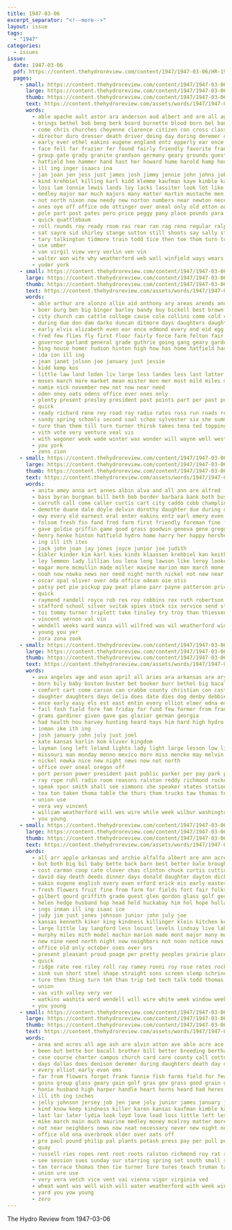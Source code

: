 ```yaml
---
title: 1947-03-06
excerpt_separator: "<!--more-->"
layout: issue
tags:
  - "1947"
categories:
  - issues
issue:
  date: 1947-03-06
  pdf: https://content.thehydroreview.com/content/1947/1947-03-06/HR-1947-03-06.pdf
  pages:
    - small: https://content.thehydroreview.com/content/1947/1947-03-06/small/HR-1947-03-06-01.jpg
      large: https://content.thehydroreview.com/content/1947/1947-03-06/large/HR-1947-03-06-01.jpg
      thumb: https://content.thehydroreview.com/content/1947/1947-03-06/thumbnails/HR-1947-03-06-01.jpg
      text: https://content.thehydroreview.com/assets/words/1947/1947-03-06/HR-1947-03-06-01.txt
      words:
        - able apache ault astor ara anderson aud albert and are all ago andrew aid amarillo age allen ani aho archer alva april ave american andrews ain angeles
        - brings bethel bob beng berk board burnette blood born bel band ben byram buy bert billy best betty boys boy brother ball baker byron begin banker been bradley browne blackwell back blind bee bruce both bontrager byrum bryant better berge bledsoe beer big bowie bright but bill bolls branch bring berkshire bands bigger bridgeport began
        - come chris churches cheyenne clarence citizen con cross class cordell charles colorado cal cham canne cobb christ county care corner christian chester company clyde cali champion chet cox crissman coe cost clayton carnegie close calvin cor church comer crane china cuny charlie chy car culvert child came crawford craw city cart cecil canning caddo can clase corbin
        - director duro dresser death driver doing day during deremer done depot doyle days daughter door duncan dukes duke dance dale dies
        - early ever ethel eakins eugene england entz epperly ear ence edwards edward emery easter elk ene ent edmond every end ell ess
        - face fell far frazier fer found fairly friendly favorite frank felton friday former fanny funchess ford for fill folsom first floyd fair free few fatal fred foot freeborn finley frances folks falfa foe fund fort frost fam from friends full front
        - group gate grady granite grandson germany geary grounds guest getting good goon gene gane given george glen gress grand goff gun game greggs garner guy gear glendon games gave galt guthrie gregg gin greece gita grover
        - hatfield hee hammer hand hast her howard hume harold hamp house heineman him harmon hollis home harry humes held hobart holiness hoist hugh had henry hes heard homa holland hope hydro has hall handle head
        - ill ing inger isaacs ina
        - jan joan jen jess just james josh jimmy jennie john johns job jack jobs
        - kind krehbiel killing karl kidd klemme kaufman kaye kimble kansas kate
        - loss lam lonnie lewis lands loy lacks lassiter look lot like lon love light larger larry late little liam lloyd luke lawrence ley ling legion los lew lee lucille louis label lowell lack left live lene large lawson last lad
        - medley major mar much majors many matter martin mustache men med meed music most magazine miller mangum meta mason maier miles mode moth monday moore mission miss marion morning may members method more mobile man made money march melvin maggie
        - not north nixon now needy new norton numbers near newton necessary name nee nay neil neer never night
        - ones oye off office ode ottinger over oneal only old otton oden orm ose olevia owen
        - pole part post pates pero price peggy pany place pounds para person plenty pete pulling parson public point pay putnam pile present peace penne pen pauline pastor park people pel past piece poland pleasant pion pro
        - quick quattlebaum
        - roll rounds roy ready room ras rear ran rag reno regular ralph ring rae red roberson robberson reason roberta randolph raymond russell rocky roosevelt reynolds rainbow rank rex rail
        - sat sayre sid shirley stange sutton still shoots say sally stanley self second swartzendruber saturday stroke struck small six speak son seem sun seven south sow states sis seas see sedan stevens schneider street shown service swiggart score sister shay strong sus said state smith side show sites sit schools sorrow stewart such sessions saw she school sting soon sparks sunday
        - tary talkington tidmore train todd tice then toe thom turn tucker trucks taylor them trailer townsend tims town than too teacher take thomas tee the toa texas tay thirsk tudor tech tri tippy torn ting till tong tha tian ton taken tin
        - use umber
        - van virgil view very verlin ven vin
        - walter won wife why weatherford web wall winfield ways wears wil way walk wallace ward william weid went white win worth west walters wendell work week waldo will wedding woodward well wilt wayne willingham while wye with wars working weiden wilson wagoner whisenhunt wit was western weeks
        - yoder york
    - small: https://content.thehydroreview.com/content/1947/1947-03-06/small/HR-1947-03-06-02.jpg
      large: https://content.thehydroreview.com/content/1947/1947-03-06/large/HR-1947-03-06-02.jpg
      thumb: https://content.thehydroreview.com/content/1947/1947-03-06/thumbnails/HR-1947-03-06-02.jpg
      text: https://content.thehydroreview.com/assets/words/1947/1947-03-06/HR-1947-03-06-02.txt
      words:
        - able arthur are alonzo allin aid anthony ary areas arends and ave ago addi all ana ager
        - boer burg ben big binger barley bandy buy bickell best brown baldwin betty bring baby but back business both bee bank belt bills been bible bass board byrum bebe
        - city church can cattle college cause cole collins come cold chair cash choice change came con clarence case cha cox chey carter cheyenne coe county caddo cops cork child clar cashier cobb
        - during due don dam darko duncan ditmore days daughters daughter deep dry dresser
        - early elvis elizabeth even ear ence edmond every end eid egg
        - fred few flies fly first floor fairly force farm felton fair felt for fin fallen full frank figures fea fish fae finer from friends forth fort found
        - governor garland general grade guthrie going gang geary garden glad goodfellow glenn good guire gravel george
        - hing house homer hudson hinton high how has home hatfield had huge hydro hedrick herndon host hin heard hould hea hooks hed him hook
        - ida ion ill ing
        - jean janet jolson joe january just jessie
        - kidd kemp kos
        - little law land loden liv large loss landes less last latter lookeba loop long lal list loan lines
        - moses march more market mean mister mon mer most mild miles mash model might matters many much major miss mole marshall matter messier mount meth mile man
        - namie nick november new not now near need
        - oden oney oats odens office over ones only
        - plenty present presley president post points part per past public peal pope press perce people pas pay pro peo plan patter
        - quick
        - ready richard rene rey road roy radio rates ross run roads reels
        - sandy spring schools second saal schoo sylvester six she summer south short start smaller season speaker shock seed school surface son sas session soon seems sell stringer story such sale see sunday small saw subject state special share states
        - ture than them till turn turner thirsk takes tena ted topping thoma talk then thi take truman the times tol tures tax toward
        - vith vote very venture veal vis
        - with wagoner week wade winter was wonder will wayne well west weather way while wheat want why walters went weatherford
        - you york
        - zens zion
    - small: https://content.thehydroreview.com/content/1947/1947-03-06/small/HR-1947-03-06-03.jpg
      large: https://content.thehydroreview.com/content/1947/1947-03-06/large/HR-1947-03-06-03.jpg
      thumb: https://content.thehydroreview.com/content/1947/1947-03-06/thumbnails/HR-1947-03-06-03.jpg
      text: https://content.thehydroreview.com/assets/words/1947/1947-03-06/HR-1947-03-06-03.txt
      words:
        - anita amey anna art arnes albin alva and all ann are alfred
        - bass byran burgman bill beth bob border barbara bank both business betty better boyd brooks brother buy binger boyette bottom bills best boston boys boy been bater back bar
        - carruth call come caller curtis cart city caddo cobb champlin corrine custer cousins cartwright cream can car col charlie criss county cecil colony cordell carl carman charles cake cold
        - demotte duane dale doyle delvin dorothy daughter due during day dewey daniel denham donald delk derryberry dunlap dick dinner darlene dean dickey dell
        - ewy every eld earnest eral enter eakins entz earl emery even eugene eves
        - folsom fresh fin fand fred farm first friendly foreman fine favorite funck free for frankie friday folk fort freidline fon fix
        - gave goldie griffin game good grass goodwin geneva gene gregg grade guy ghost games glenn goodyear george gol greenfield
        - henry henke hinton hatfield hydro home harry her happy hershel had heck hantz hour hawkins hope hobaugh hea hansen honor hubert hayes hundred horm has horn hedge howard hild
        - ing ill ith ites
        - jack john joan jay jones joyce junior joe judith
        - kibler kinder kim karl kies kinds klaassen krehbiel kan keith king killer
        - ley lemmon lady lillian lou lena long lawson like leroy lookeba lonnie lester lewis laundry lee last look leon lloyd losing
        - magar more mcmullin made miller maxine marion man march mone mast mar mound major mir mai mckee mail meeks mills melvin monday marble
        - noah now nowka news nor need night north nickel not new near
        - oscar opal oliver over oda office odean oie otis
        - patsy pet pie pickup pay peat plane parr payne patterson price pitzer penner plate perfect paul pent past point painting
        - quick
        - raymond randell royce rob res roy robbins rex ruth robertson record randolph rudolph rei ralph rowland row rent
        - stafford school silver svitak spies stock six service send still sweeney shir safe she sill stutz saturday sas see sutton slemp sunda sales shirley smith sunday sharon sheldon surgeon show spaulding station spain save steel son spring strong stutzman sawatzky say sun sodders score
        - toi tommy turner triplett take tinsley try troy than thiessen tax town the thurs test tickel tom
        - vincent vernon val vin
        - wendell weeks ward wanza will wilfred was wil weatherford wide why went wind week wells wayne wedding wen wanda wayland winston wilbur work williams whitewater with wright woosley wieland
        - young you yer
        - zora zona zook
    - small: https://content.thehydroreview.com/content/1947/1947-03-06/small/HR-1947-03-06-04.jpg
      large: https://content.thehydroreview.com/content/1947/1947-03-06/large/HR-1947-03-06-04.jpg
      thumb: https://content.thehydroreview.com/content/1947/1947-03-06/thumbnails/HR-1947-03-06-04.jpg
      text: https://content.thehydroreview.com/assets/words/1947/1947-03-06/HR-1947-03-06-04.txt
      words:
        - ava angeles age and ason april all aries ara arkansas are ary albert american
        - born bily baby boston buster bet booker burr bethel big bacall boy bible began bob buyers but bill bogart belts bragg buell ballou band below bessie best brother ber buy bos benkelman binger begin
        - comfort cart come carson can crabbe county christian con cast city cables cause car coffey coop carl clinton center church chris champlin carry cash crowder caddo charter candy circle custer
        - daughter daughters days delia does date dies dog denby debbie dance day dalke death
        - ence early easy els est east entin every elliot elmer edna emma
        - fail fash field fore fam friday for fund few former from frank fields fellow farm florida fog fulton fan findley
        - grams gardiner given gave gas glazier german georgia
        - had health hou harvey hunting heard hays him hard high hydro holy homa hour homestead hand humphrey happy hot home her heine horse henry hes harry hobbs has
        - inman ike ith ing
        - josh january john july just joel
        - kate kansas karlin kom kluver kingdom
        - layman long left leland lights lady light large lesson low living lightning likes legion lauren lin louis life lines level los last
        - missouri man monday menno mexico morn miss mencke may melvin marie march mention made mission more members marin marvin music maude martin maryland
        - nickel nowka nice new night news now not north
        - office over oneal oregon off
        - port person power president past public parker per pay park points proven present paul price proud pry palmer place pillow pent pink pauls pete part
        - ray rope ruhl radio room reasons ralston reddy richmond rockers reckard ruth
        - speak spor smith shall see simmons she speaker states station southern salad sketch servi stroke sup salem spark show smart springs service six stull sale sewing school street seven struck selma sister store saturday schools stout small ship sid sisson sleep supply sun sons sunday sales such shown set sever
        - tea ton taken thoma table the thurs thom trucks taw thomas ten thomason tess trailer trip tin tian
        - union use
        - vera vey vincent
        - william weatherford will wes wire while week wilbur washington won weathers why was wide with wayne wark world wil wedding weather work warkentin weeks wheel
        - you young
    - small: https://content.thehydroreview.com/content/1947/1947-03-06/small/HR-1947-03-06-05.jpg
      large: https://content.thehydroreview.com/content/1947/1947-03-06/large/HR-1947-03-06-05.jpg
      thumb: https://content.thehydroreview.com/content/1947/1947-03-06/thumbnails/HR-1947-03-06-05.jpg
      text: https://content.thehydroreview.com/assets/words/1947/1947-03-06/HR-1947-03-06-05.txt
      words:
        - all arr apple arkansas and archie alfalfa albert are ann acres asha asa anita april age arizona
        - but both big bil baby bette back barn best better bale brought boys buckmaster brown band burton been bales brewers blaine broadway born bridgeport benito beryl black business bottle broad benny bradley banker bui buie brother berry beer bill burl boardman
        - cost carman coop cate clover chas clinton chuck curtis cutting cream city clifford chick cradle comfort county carney china cecil car cloninger class can came card coro clara care con carl coffee coleman caddo come carbon craft coach cave church
        - david day death deeds dinner days donald daughter dayton dick december done during daughters dog director double deere
        - eakin eugene english every even erford erick eis early eastern eddie egg elk erie epton east ever eakins ella emma
        - fresh flowers fruit fine from farm for fields fort fair folks fancher falls former frieda first frank fuller friends forward found friday friend fairly fern field fast fath farms
        - gilbert gourd griffith grade guest glen gordon glass golf george good grace garden given gene gregg gravel green grab guthrie greenhouse guide greenville group
        - helen hedge husband hop head held huckabay him hol hope hulla howard happy hatfield hay hon hughes has hobart herman herd hampshire hoo hershel henderson hydro hube hour harry high harold host her had harm house home holding hinton health
        - ings inman ill ing isaac ice
        - judy jim just jones johnson junior john july joe
        - kansas kenneth kiker king kindness killinger klein kitchen kennedy kind
        - large little lay langford less locust levels lindsay live labor letty lone long life leonard let lot land lewis lee litt like last leghorn line lloyd
        - murphy miles mith model machin marion made mont major many mode mount must members mans moses marsh mile martin medley miner march more much myrtle merk motel morning maine monday missouri
        - new nine need north night now neighbors not noon notice news
        - office old only october oses over ors
        - present pleasant proud poage per pretty peoples prairie place pas pleas payne points people painting peach patterson plants pull part paper phoenix pieper plum phil public pear paul par
        - quick
        - ridge rate ree riley roll ray ramey ronni roy rose rates rocks russell room rolls route run rock rowland roses ras records range
        - sink sun short steel shape straight sons screen slemp schriner station start service see spring side slow size she son sylvester star second sul sunday sal sister sedan sick shaffner shade school sickles ser september senior sale sweat springs saturday sell stephen south sion simon sit state stock smith sue strong sutton
        - ture then thing turn teh than trip ted tech talk todd thomas town trees tindel tree the texas taken them thiessen track tag take tolliver tae tock tad tex
        - union
        - vas vith valley very ver
        - watkins washita word wendell will wire white week window weeks weather wit while williams went wife weatherley working work well with weatherford want wil warkentin words was wait way west wish wedding woodie woodrow write wide
        - you young
    - small: https://content.thehydroreview.com/content/1947/1947-03-06/small/HR-1947-03-06-06.jpg
      large: https://content.thehydroreview.com/content/1947/1947-03-06/large/HR-1947-03-06-06.jpg
      thumb: https://content.thehydroreview.com/content/1947/1947-03-06/thumbnails/HR-1947-03-06-06.jpg
      text: https://content.thehydroreview.com/assets/words/1947/1947-03-06/HR-1947-03-06-06.txt
      words:
        - area and acres all age ash are alvin atton ave able acre ace american
        - been but bette bor bacall brother bill better breeding bertha birth bryan barbara both ber bout business burnette back bogart beecher bus boys below bloom brown born buster blacksmith boll batte big breckenridge boy bright best board bow
        - case course charter campus church card care county call cotton custer cattle camilla credit college common clinton car caddo change christian clover cant carolina crabbe carpenter certain company came chain counts chan charters coursen creek can city coop camps
        - days dallas does denison deremer during daughters death day deal dukes done dry december daughter davis din drill differ duke drought doubt davidson dicken dog
        - every elliot early even ems
        - far from flowers forget frank fannie fish farms field for few former feder ference friends flies full friday farm fail first fire
        - goins group glass geary gain golf gras gov grass good grain gerald gregg given going
        - honie husband high harper handle heart horns heard had heres homestead home health hey held hay her him herndon hydro hor honor house hands hoes half humphrey hatfield head hern hess hinton has hammer hair
        - ill ith ing inches
        - jelly johnson jersey job jen jane joly junior james january june
        - kind know keep kindness killer karen kansas kaufman kimble kay kan
        - last lar later lydia look loyd love lead loss little left less lor liv long lens lookeba linear lassiter lower lit latter lightning life lovely lady land lot lodge
        - mike march main much maurine medley money mcelroy matter more man miss most must may method means meager many monday morn mis members
        - not near neighbors news now neat necessary never new night ness norman norway nurse november north
        - office old ona overbrook older over oats off
        - pro paul pound philip pal plants potash press pay per pull pen pair pastor points prairie pouncey profit plenty president present pace pine past pring pounds point patch pot
        - quay
        - russell ries ropes rent root roots ralston richmond roy rat radio ridges rot row red
        - see session sues sunday sur starring spring set south small salmon soap seat sands stock sweet service school second summer study sale saturday son seem states sleep state such stoddard sas star stant said saw seed stockton size smith sid stange short sand snow station
        - tan terrace thomas then tie turner ture tures teach truman tam than ting ton tock tell times take try threlfall them tar the
        - union ure use
        - very vera vetch vice vent vai vienna vigor virginia ved
        - wheat want was well wish will water weatherford with week winter wide words world warm war wei wil went working wells william weather worms wee work welding
        - yard you yow young
        - zero
---
```


The Hydro Review from 1947-03-06

<!--more-->

